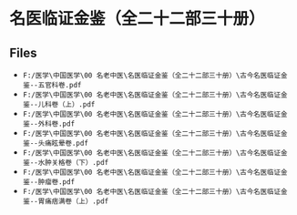 # 名医临证金鉴（全二十二部三十册）

## Files

- `F:/医学\中国医学\00 名老中医\名医临证金鉴（全二十二部三十册）\古今名医临证金鉴--五官科卷.pdf`
- `F:/医学\中国医学\00 名老中医\名医临证金鉴（全二十二部三十册）\古今名医临证金鉴--儿科卷（上）.pdf`
- `F:/医学\中国医学\00 名老中医\名医临证金鉴（全二十二部三十册）\古今名医临证金鉴--外科卷.pdf`
- `F:/医学\中国医学\00 名老中医\名医临证金鉴（全二十二部三十册）\古今名医临证金鉴--头痛眩晕卷.pdf`
- `F:/医学\中国医学\00 名老中医\名医临证金鉴（全二十二部三十册）\古今名医临证金鉴--水肿关格卷（下）.pdf`
- `F:/医学\中国医学\00 名老中医\名医临证金鉴（全二十二部三十册）\古今名医临证金鉴--肿瘤卷.pdf`
- `F:/医学\中国医学\00 名老中医\名医临证金鉴（全二十二部三十册）\古今名医临证金鉴--胃痛痞满卷（上）.pdf`

